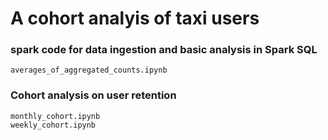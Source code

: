 # A cohort analyis of taxi users 

### spark code for data ingestion and basic analysis in Spark SQL
`averages_of_aggregated_counts.ipynb` 

### Cohort analysis on user retention 
`monthly_cohort.ipynb`  
`weekly_cohort.ipynb` 
